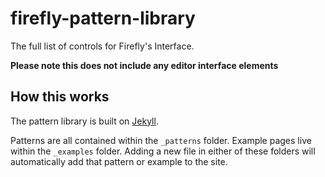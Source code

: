 # firefly-pattern-library

The full list of controls for Firefly's Interface.

**Please note this does not include any editor interface elements**

## How this works

The pattern library is built on [Jekyll](http://jekyllrb.com/).

Patterns are all contained within the `_patterns` folder. Example pages live within the `_examples` folder. Adding a new file in either of these folders will automatically add that pattern or example to the site.
